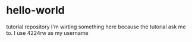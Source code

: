 # hello-world
tutorial repository
I'm wirting something here because the tutorial ask me to. I use 4224rw as my username
